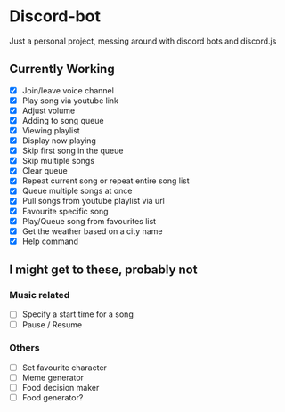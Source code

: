 # Discord-bot
Just a personal project, messing around with discord bots and discord.js

## Currently Working
- [x] Join/leave voice channel
- [x] Play song via youtube link
- [x] Adjust volume
- [x] Adding to song queue
- [x] Viewing playlist
- [x] Display now playing
- [x] Skip first song in the queue
- [x] Skip multiple songs
- [x] Clear queue
- [x] Repeat current song or repeat entire song list
- [x] Queue multiple songs at once
- [x] Pull songs from youtube playlist via url
- [x] Favourite specific song
- [x] Play/Queue song from favourites list
- [x] Get the weather based on a city name
- [x] Help command

## I might get to these, probably not
### Music related
- [ ] Specify a start time for a song
- [ ] Pause / Resume
### Others
- [ ] Set favourite character
- [ ] Meme generator
- [ ] Food decision maker
- [ ] Food generator?
